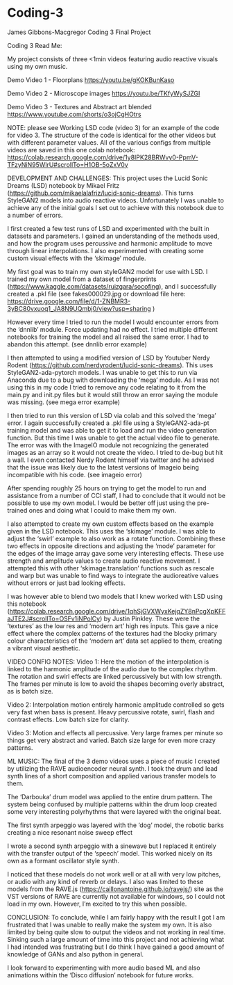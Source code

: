 # Coding-3
James Gibbons-Macgregor Coding 3 Final Project

Coding 3 Read Me:

My project consists of three <1min videos featuring audio reactive visuals using my own music.

Demo Video 1 - Floorplans
https://youtu.be/gKOKBunKaso

Demo Video 2 - Microscope images
https://youtu.be/TKfyWySJZGI

Demo Video 3 - Textures and Abstract art blended
https://www.youtube.com/shorts/o3ojCgHOtrs 

NOTE: please see Working LSD code (video 3) for an example of the code for video 3. The structure of the code is identical for the other videos but with different parameter values. All of the various configs from multiple videos are saved in this one colab notebook:
https://colab.research.google.com/drive/1y8IPK28BRWvy0-PpmV-TFzyNiN95WlrU#scrollTo=H1OB-5oZxV0y

DEVELOPMENT AND CHALLENGES:
This project uses the Lucid Sonic Dreams (LSD) notebook by Mikael Fritz (https://github.com/mikaelalafriz/lucid-sonic-dreams). This turns StyleGAN2 models into audio reactive videos. Unfortunately I was unable to achieve any of the initial goals I set out to achieve with this notebook due to a number of errors. 

I first created a few test runs of LSD and experimented with the built in datasets and parameters. I gained an understanding of the methods used, and how the program uses percussive and harmonic amplitude to move through linear interpolations. I also experimented with creating some custom visual effects with the ‘skimage’ module. 

My first goal was to train my own styleGAN2 model for use with LSD. I trained my own model from a dataset of fingerprints (https://www.kaggle.com/datasets/ruizgara/socofing), and I successfully created a .pkl file (see fakes000029.jpg or download file here: https://drive.google.com/file/d/1-ZNBMR3-3yBC80vxuoq1_JA8N9UQmbj0/view?usp=sharing )

However every time I tried to run the model I would encounter errors from the ‘dnnlib’ module. Force updating had no effect. I tried multiple different notebooks for training the model and all raised the same error. I had to abandon this attempt. (see dnnlib error example)

I then attempted to using a modified version of LSD by Youtuber Nerdy Rodent (https://github.com/nerdyrodent/lucid-sonic-dreams). This uses StyleGAN2-ada-pytorch models. I was unable to get this to run via Anaconda due to a bug with downloading the ‘mega’ module. As I was not using this in my code I tried to remove any code relating to it from the main.py and init.py files but it would still throw an error saying the module was missing. (see mega error example)

I then tried to run this version of LSD via colab and this solved the ‘mega’ error. I again successfully created a .pkl file using a StyleGAN2-ada-pt training model and was able to get it to load and run the video generation function. But this time I was unable to get the actual video file to generate. The error was with the ImageIO module not recognizing the generated images as an array so it would not create the video. I tried to de-bug but hit a wall. I even contacted Nerdy Rodent himself via twitter and he advised that the issue was likely due to the latest versions of Imageio being incompatible with his code. (see imageio error)

After spending roughly 25 hours on trying to get the model to run and assistance from a number of CCI staff, I had to conclude that it would not be possible to use my own model. I would be better off just using the pre-trained ones and doing what I could to make them my own. 

I also attempted to create my own custom effects based on the example given in the LSD notebook. This uses the ‘skimage’ module. I was able to adjust the ‘swirl’ example to also work as a rotate function. Combining these two effects in opposite directions and adjusting the ‘mode’ parameter for the edges of the image array gave some very interesting effects. These use strength and amplitude values to create audio reactive movement. I attempted this with other ‘skimage.translation’ functions such as rescale and warp but was unable to find ways to integrate the audioreative values without errors or just bad looking effects.

I was however able to blend two models that I knew worked with LSD using this notebook (https://colab.research.google.com/drive/1qhSjGVXWyxKejqZY8nPcgXpKFFaJTE2J#scrollTo=OSFv1iNPolCy) by Justin Pinkley. These were the ‘textures’ as the low res and ‘modern art’ high res inputs. This gave a nice effect where the complex patterns of the textures had the blocky primary colour characteristics of the ‘modern art’ data set applied to them, creating a vibrant 
visual aesthetic.

VIDEO CONFIG NOTES:
Video 1: Here the motion of the interpolation is linked to the harmonic amplitude of the audio due to the complex rhythm. The rotation and swirl effects are linked percussively but with low strength. The frames per minute is low to avoid the shapes becoming overly abstract, as is batch size. 

Video 2: Interpolation motion entirely harmonic amplitude controlled so gets very fast when bass is present. Heavy percussive rotate, swirl, flash and contrast effects. Low batch size for clarity.

Video 3: Motion and effects all percussive. Very large frames per minute so things get very abstract and varied. Batch size large for even more crazy patterns. 



ML MUSIC:
The final of the 3 demo videos uses a piece of music I created by utilizing the RAVE audioencoder neural synth. I took the drum and lead synth lines of a short composition and applied various transfer models to them.

The ‘Darbouka’ drum model was applied to the entire drum pattern. The system being confused by multiple patterns within the drum loop created some very interesting polyrhythms that were layered with the original beat.

The first synth arpeggio was layered with the ‘dog’ model, the robotic barks creating a nice resonant noise sweep effect 

I wrote a second synth arpeggio with a sinewave but I replaced it entirely with the transfer output of the ‘speech’ model. This worked nicely on its own as a formant oscillator style synth. 



I noticed that these models do not work well or at all with very low pitches, or audio with any kind of reverb or delays. I also was limited to these models from the RAVE.js (https://caillonantoine.github.io/ravejs/) site as the VST versions of RAVE are currently not available for windows, so I could not load in my own. However, I’m excited to try this when possible. 

CONCLUSION: 
To conclude, while I am fairly happy with the result I got I am frustrated that I was unable to really make the system my own. It is also limited by being quite slow to output the videos and not working in real time. Sinking such a large amount of time into this project and not achieving what I had intended was frustrating but I do think I have gained a good amount of knowledge of GANs and also python in general. 

I look forward to experimenting with more audio based ML and also animations within the ‘Disco diffusion’ notebook for future works. 

